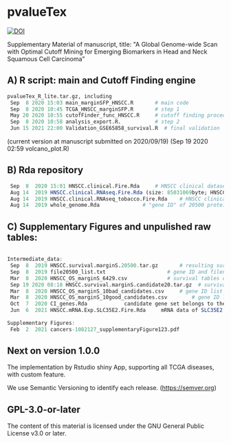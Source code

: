 # pvalueTex
[![DOI](https://zenodo.org/badge/295142503.svg)](https://zenodo.org/badge/latestdoi/295142503)

Supplementary Material of manuscript, title: "A Global Genome-wide Scan with Optimal Cutoff Mining for Emerging Biomarkers in Head and Neck Squamous Cell Carcinoma"

## A) R script: main and Cutoff Finding engine
```R
pvalueTex_R_lite.tar.gz, including
 Sep  8 2020 15:03 main_marginSFP_HNSCC.R		# main code
 Sep  8 2020 10:45 TCGA_HNSCC_marginSFP.R		# step 1
 May 20 2020 10:55 cutofFinder_func_HNSCC.R		# cutoff finding procedure
 Sep  8 2020 10:58 analysis_export.R.			# step 2
 Jun 15 2021 22:00 Validation_GSE65858_survival.R  # final validation
```
(current version at manuscript submitted on 2020/09/19)
(Sep 19 2020 02:59 volcano_plot.R)

## B) Rda repository
```R
 Sep  8  2020 15:01 HNSCC.clinical.Fire.Rda		# HNSCC clinical dataset from TCGA
 Aug 14  2019 HNSCC.clinical.RNAseq.Fire.Rda (size: 85031069byte; HNSCC RNA-Seq 20500 genes
 Aug 14  2019 HNSCC.clinical.RNAseq_tobacco.Fire.Rda	# HNSCC clinical dataset (with tobacco exposure)
 Aug 14  2019 whole_genome.Rda				# "gene ID" of 20500 protein coding genes
```

## C) Supplementary Figures and unpulished raw tables:
```R

Intermediate_data:
 Sep  8  2019 HNSCC.survival.marginS.20500.tar.gz		# resulting survival tables of each gene (.Rda + .xlsx), size 933Mb 
 Sep  8  2019 file20500_list.txt     				# gene ID and filename list of HNSCC.survival.marginS.20500.tar.gz
 Mar  8  2020 HNSCC_OS_marginS_6429.csv   			# survival tables of 6429 genes (uncorrected P-value < 0.05), with FDR correction
 Sep 19 2020 08:18 HNSCC.survival.marginS.candidate20.tar.gz  # survival tables of 20 candidate genes (.xlsx)
 Mar  8  2020 HNSCC_OS_marginS_10bad_candidates.csv		# gene ID list of "bad" candidates
 Mar  8  2020 HNSCC_OS_marginS_10good_candidates.csv		# gene ID list of "good" candidates
 Oct  7  2020 CI_genes.Rda            candidate gene set belongs to the immune system process and immune response
 Jun  6  2021 HNSCC.mRNA.Exp.SLC35E2.Fire.Rda     mRNA data of SLC35E2 (containing SLC35E2A and SLC35E2B)
 
Supplementary Figures:
 Feb  2  2021 cancers-1082127_supplementaryFigure123.pdf
```

## Next on version 1.0.0
The implementation by Rstudio shiny App, supporting all TCGA diseases, with custom feature.

We use Semantic Versioning to identify each release. (https://semver.org)

## GPL-3.0-or-later
The content of this material is licensed under the GNU General Public License v3.0 or later.
